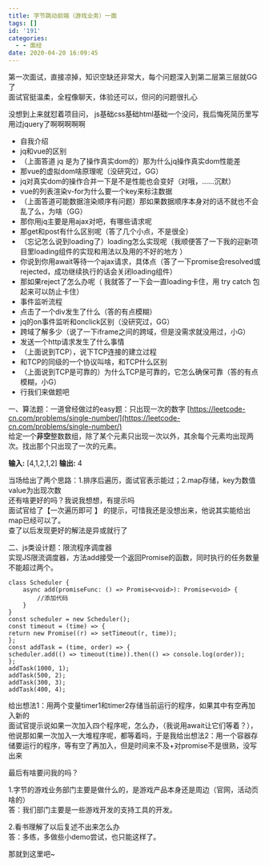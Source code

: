 ```yaml
---
title: 字节跳动前端（游戏业务）一面
tags: []
id: '191'
categories:
  - - 面经
date: 2020-04-20 16:09:45
---
```


第一次面试，直接凉掉，知识空缺还非常大，每个问题深入到第二层第三层就GG了  
面试官挺温柔，全程像聊天，体验还可以，但问的问题很扎心

没想到上来就怼着项目问， js基础css基础html基础一个没问，我后悔死简历里写用过jquery了啊啊啊啊啊

*   自我介绍
*   jq和vue的区别
*   （上面答道 jq 是为了操作真实dom的）那为什么jq操作真实dom性能差
*   那vue的虚拟dom啥原理呢（没研究过，GG）
*   jq对真实dom的操作合并一下是不是性能也会变好（对哦，……沉默）
*   vue的列表渲染v-for为什么要一个key来标注数据
*   （上面答道可能数据渲染顺序有问题）那如果数据顺序本身对的话不就也不会乱了么，为啥（GG）
*   那你用jq主要是用ajax对吧，有哪些请求呢
*   那get和post有什么区别呢（答了几个小点，不是很全）
*   （忘记怎么说到loading了）loading怎么实现呢（我顺便答了一下我的迎新项目里loading组件的实现和用法以及用的不好的地方 ）
*   你说到你用await等待一个ajax请求，具体点（答了一下promise会resolved或rejected，成功继续执行的话会关闭loading组件）
*   那如果reject了怎么办呢（ 我就答了一下会一直loading卡住，用 try catch 包起来可以防止卡住）
*   事件监听流程
*   点击了一个div发生了什么（答的有点模糊）
*   jq的on事件监听和onclick区别（没研究过，GG）
*   跨域了解多少（说了一下iframe之间的跨域，但是没需求就没用过，小G）
*   发送一个http请求发生了什么事情
*   （上面说到TCP），说下TCP连接的建立过程
*   和TCP的同级的一个协议叫啥，和TCP什么区别
*   （上面说到TCP是可靠的）为什么TCP是可靠的，它怎么确保可靠（答的有点模糊，小G）
*   行我们来做题吧

一、算法题：一道曾经做过的easy题：只出现一次的数字 [https://leetcode-cn.com/problems/single-number/](https://leetcode-cn.com/problems/single-number/)  
给定一个**非空**整数数组，除了某个元素只出现一次以外，其余每个元素均出现两次。找出那个只出现了一次的元素。

**输入:** \[4,1,2,1,2\]
**输出:** 4

当场给出了两个思路：1.排序后遍历，面试官表示能过；2.map存储，key为数值value为出现次数  
还有啥更好的吗？我说我想想，有提示吗  
面试官给了【一次遍历即可 】 的提示，可惜我还是没想出来，他说其实能给出map已经可以了。  
查了以后发现更好的解法是异或就行了

二、js类设计题：限流程序调度器  
实现JS限流调度器，方法add接受一个返回Promise的函数，同时执行的任务数量不能超过两个。

```
class Scheduler {
    async add(promiseFunc: () => Promise<void>): Promise<void> {
        //添加代码
    }
}
const scheduler = new Scheduler();
const timeout = (time) => {
return new Promise((r) => setTimeout(r, time));
};
const addTask = (time, order) => {
scheduler.add(() => timeout(time)).then(() => console.log(order));
};
addTask(1000, 1);
addTask(500, 2);
addTask(300, 3);
addTask(400, 4);
```

给出想法1：用两个变量timer1和timer2存储当前运行的程序，如果其中有空再加入新的  
面试官提示说如果一次加入四个程序呢，怎么办，（我说用await让它们等着？），他说那如果一次加入一大堆程序呢，都等着吗，于是我给出想法2：用一个容器存储要运行的程序，等有空了再加入，但是时间来不及+对promise不是很熟，没写出来

最后有啥要问我的吗？

1.字节的游戏业务部门主要是做什么的，是游戏产品本身还是周边（官网，活动页啥的）  
答：我们部门主要是一些游戏开发的支持工具的开发。

2.看书理解了以后复述不出来怎么办  
答：多练，多做些小demo尝试，也只能这样了。

那就到这里吧~